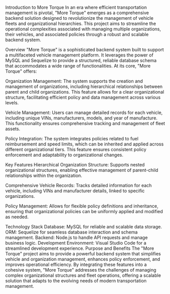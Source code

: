 Introduction to More Torque
In an era where efficient transportation management is pivotal, "More Torque" emerges as a comprehensive backend solution designed to revolutionize the management of vehicle fleets and organizational hierarchies. This project aims to streamline the operational complexities associated with managing multiple organizations, their vehicles, and associated policies through a robust and scalable backend system.

Overview
"More Torque" is a sophisticated backend system built to support a multifaceted vehicle management platform. It leverages the power of MySQL and Sequelize to provide a structured, reliable database schema that accommodates a wide range of functionalities. At its core, "More Torque" offers:

Organization Management: The system supports the creation and management of organizations, including hierarchical relationships between parent and child organizations. This feature allows for a clear organizational structure, facilitating efficient policy and data management across various levels.

Vehicle Management: Users can manage detailed records for each vehicle, including unique VINs, manufacturers, models, and year of manufacture. This functionality ensures comprehensive tracking and management of fleet assets.

Policy Integration: The system integrates policies related to fuel reimbursement and speed limits, which can be inherited and applied across different organizational tiers. This feature ensures consistent policy enforcement and adaptability to organizational changes.

Key Features
Hierarchical Organization Structure: Supports nested organizational structures, enabling effective management of parent-child relationships within the organization.

Comprehensive Vehicle Records: Tracks detailed information for each vehicle, including VINs and manufacturer details, linked to specific organizations.

Policy Management: Allows for flexible policy definitions and inheritance, ensuring that organizational policies can be uniformly applied and modified as needed.

Technology Stack
Database: MySQL for reliable and scalable data storage.
ORM: Sequelize for seamless database interaction and schema management.
Backend: Node.js to handle API requests and manage business logic.
Development Environment: Visual Studio Code for a streamlined development experience.
Purpose and Benefits
The "More Torque" project aims to provide a powerful backend system that simplifies vehicle and organization management, enhances policy enforcement, and improves operational efficiency. By integrating these features into a cohesive system, "More Torque" addresses the challenges of managing complex organizational structures and fleet operations, offering a scalable solution that adapts to the evolving needs of modern transportation management.
